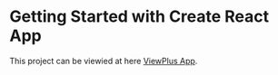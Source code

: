 # Getting Started with Create React App

This project can be viewied at here [ViewPlus App](https://viewplusweb.netlify.app/).

